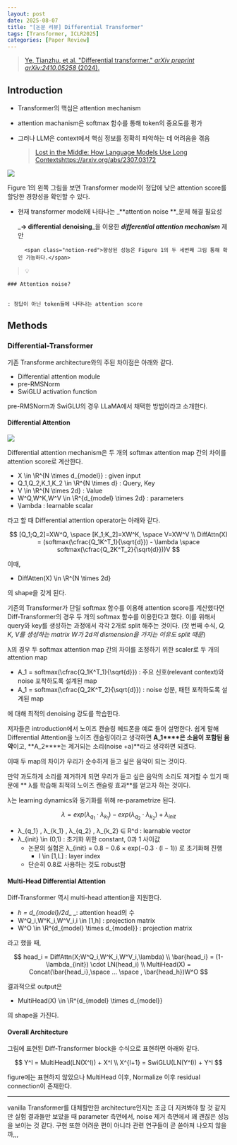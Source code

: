 ```yaml
---
layout: post
date: 2025-08-07
title: "[논문 리뷰] Differential Transformer"
tags: [Transformer, ICLR2025]
categories: [Paper Review]
---
```


> [Ye, Tianzhu, et al. "Differential transformer." ](https://arxiv.org/abs/2410.05258)[_arXiv preprint arXiv:2410.05258_](https://arxiv.org/abs/2410.05258)[ (2024).](https://arxiv.org/abs/2410.05258)



## Introduction

- Transformer의 핵심은 attention mechanism
- attention machanism은 softmax 함수를 통해 token의 중요도를 평가
- 그러나 LLM은 context에서 핵심 정보를 정확히 파악하는 데 어려움을 겪음

	> [Lost in the Middle: How Language Models Use Long Contextshttps://arxiv.org/abs/2307.03172](https://arxiv.org/abs/2307.03172)


![](https://prod-files-secure.s3.us-west-2.amazonaws.com/542b861c-36a8-4051-84e5-8804b6728dba/9083ea56-691a-4752-ae26-47f403431ac8/image.png?X-Amz-Algorithm=AWS4-HMAC-SHA256&X-Amz-Content-Sha256=UNSIGNED-PAYLOAD&X-Amz-Credential=ASIAZI2LB466Z7ZDTUR2%2F20251001%2Fus-west-2%2Fs3%2Faws4_request&X-Amz-Date=20251001T220105Z&X-Amz-Expires=3600&X-Amz-Security-Token=IQoJb3JpZ2luX2VjEIX%2F%2F%2F%2F%2F%2F%2F%2F%2F%2FwEaCXVzLXdlc3QtMiJIMEYCIQCBROjjTcwSbl7Y9bdnDt5q5ZxLXjsRTxR3zVVavbfbowIhAJm8iUXymgfVBVpwqgiXt3vsuCieEz7s3Xha6bj%2Bg86FKv8DCB4QABoMNjM3NDIzMTgzODA1IgxZzvZkKTZ9aWps8dQq3AOXiS6vVSTKKLtSbcIGxJ7W1q%2BHpVFhR%2B5SRD6nWjcdCma71AJXbgzBSFkZrli%2FI5A3Jg%2FOquRZj%2Ffni7MVg0zi8zjVzIeO%2Bq%2BI%2FyIazZ%2BIP8u9votFrsRbKL599U6ezkJZh8bi5QOO8y8FreyG73dUt5jpa61Jmp09f38%2FxaicG%2FFWKiLnSS3dRbIs5oy9rwHIv6NosVX3NxvIIedQnRdLO6MuQfO5018AIqUoboCcW8Clju5RKCF9c0970GfndroiCMFCeq4Hv91hREjSyE4LQiSwVdUVCBekGrbTvBlUWH6Ps1WjzYPuBBrkuAdSOkB32YJEA3F8WLvyGENeP2uiAJBO0gCpzx507%2FecJVry2LxzKAA%2BtzaXaXpklgnHAOFFDyNcj9EEaNJopZxTebLPk%2FwCsBDDJ%2F1T%2F02Ixkfk8lEN2bN9n1%2FRnlp2cSiLjgJA8WJfrmNM%2FBmhQ486AWycalAm6wDUNjW%2B%2BJl0Qjkw44NrGHdE6KpHdchjmhKZOV2QN2TiDwM321nEBGm%2FKhh6ZrrCSkQc16FhY%2FFVFgR4OQEjR4E4GfQObE1nuAUBGtukfsyCj05Q0XNN7%2Fen2B%2F5Co1lXfacD44LXJmGOdQWgcWxLzYyHcorIdMcfDDOq%2FbGBjqkAVUAX9Xhjy15E4iDOUzn%2BNbXYZIhqs84GNI0dxBv9C%2FfmmBbFRbJlq3n9GTXdWrB4iWdy1Stw4KVPbrCKKq56vZdeXqxH3RkM644GZbkt94cF1D7zScSr%2Fg4ZxW%2BuBKy0AQ1d5TOH5dQPNBUyffFiH1RjP0spiTHwHhxfhwJlFDEiFmTvWwXaIq%2BIrbdJGxDzyXSAZ2XEvKdNKmJuZ51YEpIZXQo&X-Amz-Signature=5236ae9fb7adde298a8227a1717e732b6b1ecaaac04120e0dc2ce722bb7349d5&X-Amz-SignedHeaders=host&x-amz-checksum-mode=ENABLED&x-id=GetObject)


Figure 1의 왼쪽 그림을 보면 Transformer model이 정답에 낮은 attention score를 할당한 경향성을 확인할 수 있다.

- 현재 transformer model에 나타나는 _**attention noise **_문제 해결 필요성

	_**→ differential denoising**_을 이용한 _**differential attention mechanism**_ 제안


		<span class="notion-red">향상된 성능은 Figure 1의 두 세번째 그림 통해 확인 가능하다.</span>


> 💡 


	### Attention noise?


	: 정답이 아닌 token들에 나타나는 attention score



## Methods



### Differential-Transformer


기존 Transforme architecture와의 주된 차이점은 아래와 같다.

- Differential attention module
- pre-RMSNorm
- SwiGLU activation function

pre-RMSNorm과 SwiGLU의 경우 LLaMA에서 채택한 방법이라고 소개한다.



#### Differential Attention


![](https://prod-files-secure.s3.us-west-2.amazonaws.com/542b861c-36a8-4051-84e5-8804b6728dba/116d70b2-1963-4810-9167-f4c7d8a06e8f/image.png?X-Amz-Algorithm=AWS4-HMAC-SHA256&X-Amz-Content-Sha256=UNSIGNED-PAYLOAD&X-Amz-Credential=ASIAZI2LB466Z7ZDTUR2%2F20251001%2Fus-west-2%2Fs3%2Faws4_request&X-Amz-Date=20251001T220105Z&X-Amz-Expires=3600&X-Amz-Security-Token=IQoJb3JpZ2luX2VjEIX%2F%2F%2F%2F%2F%2F%2F%2F%2F%2FwEaCXVzLXdlc3QtMiJIMEYCIQCBROjjTcwSbl7Y9bdnDt5q5ZxLXjsRTxR3zVVavbfbowIhAJm8iUXymgfVBVpwqgiXt3vsuCieEz7s3Xha6bj%2Bg86FKv8DCB4QABoMNjM3NDIzMTgzODA1IgxZzvZkKTZ9aWps8dQq3AOXiS6vVSTKKLtSbcIGxJ7W1q%2BHpVFhR%2B5SRD6nWjcdCma71AJXbgzBSFkZrli%2FI5A3Jg%2FOquRZj%2Ffni7MVg0zi8zjVzIeO%2Bq%2BI%2FyIazZ%2BIP8u9votFrsRbKL599U6ezkJZh8bi5QOO8y8FreyG73dUt5jpa61Jmp09f38%2FxaicG%2FFWKiLnSS3dRbIs5oy9rwHIv6NosVX3NxvIIedQnRdLO6MuQfO5018AIqUoboCcW8Clju5RKCF9c0970GfndroiCMFCeq4Hv91hREjSyE4LQiSwVdUVCBekGrbTvBlUWH6Ps1WjzYPuBBrkuAdSOkB32YJEA3F8WLvyGENeP2uiAJBO0gCpzx507%2FecJVry2LxzKAA%2BtzaXaXpklgnHAOFFDyNcj9EEaNJopZxTebLPk%2FwCsBDDJ%2F1T%2F02Ixkfk8lEN2bN9n1%2FRnlp2cSiLjgJA8WJfrmNM%2FBmhQ486AWycalAm6wDUNjW%2B%2BJl0Qjkw44NrGHdE6KpHdchjmhKZOV2QN2TiDwM321nEBGm%2FKhh6ZrrCSkQc16FhY%2FFVFgR4OQEjR4E4GfQObE1nuAUBGtukfsyCj05Q0XNN7%2Fen2B%2F5Co1lXfacD44LXJmGOdQWgcWxLzYyHcorIdMcfDDOq%2FbGBjqkAVUAX9Xhjy15E4iDOUzn%2BNbXYZIhqs84GNI0dxBv9C%2FfmmBbFRbJlq3n9GTXdWrB4iWdy1Stw4KVPbrCKKq56vZdeXqxH3RkM644GZbkt94cF1D7zScSr%2Fg4ZxW%2BuBKy0AQ1d5TOH5dQPNBUyffFiH1RjP0spiTHwHhxfhwJlFDEiFmTvWwXaIq%2BIrbdJGxDzyXSAZ2XEvKdNKmJuZ51YEpIZXQo&X-Amz-Signature=e07047569946ef041c6d0a661cc300240dc68f366c16036d08f1871236e9b12b&X-Amz-SignedHeaders=host&x-amz-checksum-mode=ENABLED&x-id=GetObject)


Differential attention mechanism은 두 개의 softmax attention map 간의 차이를 attention score로 계산한다.

- X \in \R^{N \times d\_{model}} : given input
- Q\_1,Q\_2,K\_1,K\_2 \in \R^{N \times d} : Query, Key
- V \in \R^{N \times 2d} : Value
- W^Q,W^K,W^V \in \R^{d\_{model} \times 2d} : parameters
- \lambda : learnable scalar

라고 할 때 Differential attention operator는 아래와 같다.


$$
[Q_1;Q_2]=XW^Q, \space [K_1;K_2]=XW^K, \space V=XW^V \\
DiffAttn(X) = (softmax(\cfrac{Q_1K^T_1}{\sqrt{d}}) - \lambda \space softmax(\cfrac{Q_2K^T_2}{\sqrt{d}}))V
$$


이때,

- DiffAtten(X) \in \R^{N \times 2d}

의 shape을 갖게 된다.


기존의 Transformer가 단일 softmax 함수를 이용해 attention score를 계산했다면 Diff-Transformer의 경우 두 개의 softmax 함수를 이용한다고 했다. 이를 위해서 query와 key를 생성하는 과정에서 각각 2개로 split 해주는 것이다. <span class="notion-red">(첫 번째 수식, </span><span class="notion-red">_Q, K, V를 생성하는 matrix W가 2d의 dismension을 가지는 이유도 split 때문_</span><span class="notion-red">)</span>


 λ의 경우 두 softmax attention map 간의 차이를 조정하기 위한 scaler로 두 개의 attention map

- A\_1 = softmax(\cfrac{Q\_1K^T\_1}{\sqrt{d}}) : 주요 신호(relevant context)와 noise 포착하도록 설계된 map
- A\_1 = softmax(\cfrac{Q\_2K^T\_2}{\sqrt{d}}) : noise 성분, 패턴 포착하도록 설계된 map 

에 대해 최적의 denoising 강도를 학습한다.


저자들은 introduction에서 노이즈 캔슬링 헤드폰을 예로 들어 설명한다. 쉽게 말해 Differential Attention을 노이즈 캔슬링이라고 생각하면 **A\_1****은 소음이 포함된 음악**이고, **A\_2****는 제거되는 소리(noise +a)**라고 생각하면 되겠다. 


이때 두 map의 차이가 우리가 순수하게 듣고 싶은 음악이 되는 것이다. 


만약 과도하게 소리를 제거하게 되면 우리가 듣고 싶은 음악의 소리도 제거할 수 있기 때문에 ** λ를 학습해 최적의 노이즈 캔슬링 효과**를 얻고자 하는 것이다.


λ는 learning dynamics와 동기화를 위해 re-parametrize 된다.


$$
\lambda = exp(\lambda_{q_1} \cdot \lambda_{k_1}) - exp(\lambda_{q_2} \cdot \lambda_{k_2}) + \lambda_{init}
$$

- λ\_{q\_1} , λ\_{k\_1} , λ\_{q\_2} , λ\_{k\_2} ∈ R^d : learnable vector
- λ\_{init} \in (0,1) : 초기화 위한 constant, 0과 1 사이값
	- 논문의 실험은 λ\_{init} = 0.8 − 0.6 × exp(−0.3 · (l − 1)) 로 초기화해 진행
		- l \in [1,L] : layer index
	- 단순히 0.8로 사용하는 것도 robust함


#### **Multi-Head Differential Attention**


Diff-Transformer 역시 multi-head attention을 지원한다.

- _h = d\_{model}/2d__ _: attention head의 수
- W^Q\_i,W^K\_i,W^V\_i,i \in [1,h] : projection matrix
- W^O \in \R^{d\_{model} \times d\_{model}} : projection matrix

라고 했을 때,


$$
head_i = DiffAttn(X;W^Q_i,W^K_i,W^V_i,\lambda) \\
\bar{head_i} = (1-\lambda_{init}) \cdot LN(head_i) \\
MultiHead(X) = Concat(\bar{head_i},\space ... \space , \bar{head_h})W^O
$$


결과적으로 output은

- MultiHead(X) \in \R^{d\_{model} \times d\_{model}}

의 shape을 가진다.



#### Overall Architecture


그림에 표현된 Diff-Transformer block을 수식으로 표현하면 아래와 같다.


$$
Y^l = MultiHead(LN(X^l)) + X^l \\
X^{l+1} = SwiGLU(LN(Y^l)) + Y^l
$$


figure에는 표현하지 않았으나 MultiHead 이후, Normalize 이후 residual connection이 존재한다.


---


vanilla Transformer를 대체할만한 architecture인지는 조금 더 지켜봐야 할 것 같지만 실험 결과들만 보았을 때 parameter 측면에서, noise 제거 측면에서 꽤 괜찮은 성능을 보이는 것 같다. 구현 또한 어려운 편이 아니라 관련 연구들이 곧 쏟아져 나오지 않을까,,,


